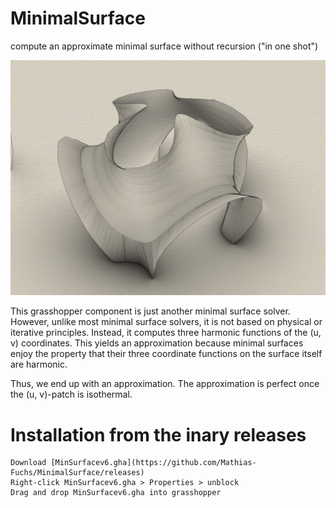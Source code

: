 # MinimalSurface
compute an approximate minimal surface without recursion ("in one shot")

![minm](minm.jpg)

This grasshopper component is just another minimal surface solver.
However, unlike most minimal surface solvers, it is not based on physical or iterative principles.
Instead, it computes three harmonic functions of the (u, v) coordinates.
This yields an approximation because minimal surfaces enjoy the property that their three coordinate functions on the surface itself are harmonic.

Thus, we end up with an approximation. The approximation is perfect once the (u, v)-patch is isothermal.

# Installation from the inary releases

    Download [MinSurfacev6.gha](https://github.com/Mathias-Fuchs/MinimalSurface/releases)
    Right-click MinSurfacev6.gha > Properties > unblock
    Drag and drop MinSurfacev6.gha into grasshopper

